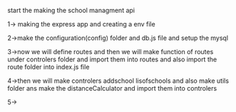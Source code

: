  start the making the school managment api

 1-> making the express app and creating a env file 

 2->make the configuration(config) folder and db.js file and setup the mysql

 3->now we will define routes and then we will make function of routes under controlers folder and import them into routes and also import the route folder into index.js file 

 4->then we will make controlers addschool lisofschools and also make utils folder ans make the distanceCalculator and import them into controlers

 5->